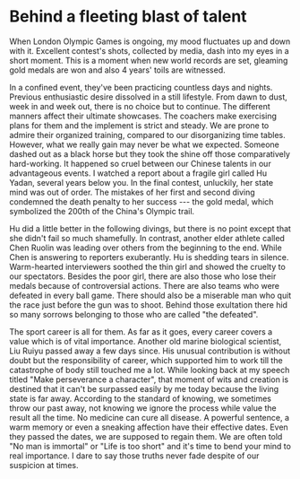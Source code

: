# Behind a fleeting blast of talent
When London Olympic Games is ongoing, my mood fluctuates up and down
with it. Excellent contest's shots, collected by media, dash into my
eyes in a short moment. This is a moment when new world records
are set, gleaming gold medals are won and also 4 years' toils are
witnessed.

In a confined event, they've been practicing countless days
and nights. Previous enthusiastic desire dissolved in a still
lifestyle. From dawn to dust, week in and week out, there is
no choice but to continue. The different manners affect their
ultimate showcases. The coachers make exercising plans for
them and the implement is strict and steady. We are prone to
admire their organized training, compared to our disorganizing
time tables. However, what we really gain may never be what we expected.
Someone dashed out as a black horse but they took the shine off
those comparatively hard-working. It happened so cruel
between our Chinese talents in our advantageous events. I watched
a report about a fragile girl called Hu Yadan, several years below
you. In the final contest, unluckily, her state mind was out of
order. The mistakes of her first and second diving condemned the
death penalty to her success --- the gold medal, which symbolized
the 200th of the China's Olympic trail.

Hu did a little better in the following divings, but there is
no point except that she didn't fail so much shamefully. In
contrast, another elder athlete called Chen Ruolin was leading
over others from the beginning to the end. While Chen is
answering to reporters exuberantly. Hu is shedding tears in silence.
Warm-hearted interviewers soothed the thin girl and showed the cruelty
to our spectators. Besides the poor girl, there are also those who
lose their medals because of controversial actions. There are also
teams who were defeated in every ball game. There should also be
a miserable man who quit the race just before the gun was to shoot.
Behind those exultation there hid so many sorrows belonging to those who are called "the defeated".

The sport career is all for them. As far as it goes, every career covers
a value which is of vital importance. Another old marine biological scientist, Liu Ruiyu passed away a few days since. His unusual contribution is without doubt but the responsibility of career, which
supported him to work till the catastrophe of body still touched me a lot. While looking back at my speech titled "Make perseverance a character", that moment of wits and creation is destined that it can't
be surpassed easily by me today because the living state is far away.
According to the standard of knowing, we sometimes throw our past away,
not knowing we ignore the process while value the result all the time.
No medicine can cure all disease. A powerful sentence, a warm memory
or even a sneaking affection have their effective dates. Even they passed
the dates, we are supposed to regain them. We are often told "No man is immortal" or "Life is too short" and it's time to bend your mind to real
importance. I dare to say those truths never fade despite of our suspicion at times.
